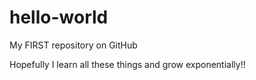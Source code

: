 # hello-world
My FIRST repository on GitHub

Hopefully I learn all these things and grow exponentially!!
